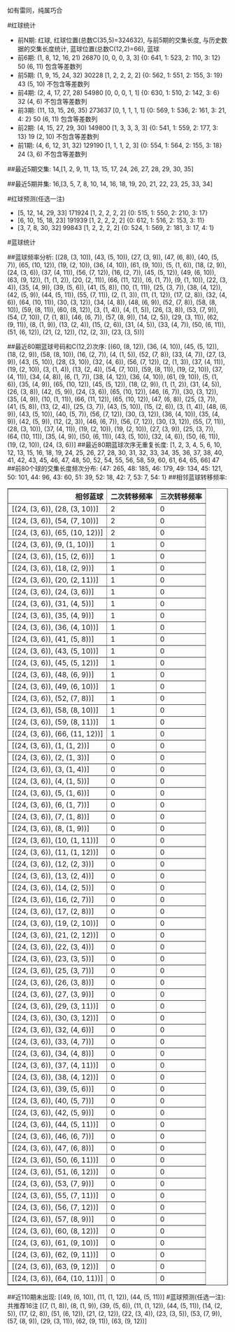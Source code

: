 <!-- 
.. title: 大乐透15124期(2015-10-24)数据分析报告
.. slug: dlott-15124-2015-10-24-report
.. date: 2015-10-25 08:00:00 UTC+08:00
.. tags: Lottery
.. link: 
.. description: 
.. type: text
-->

如有雷同，纯属巧合

<!-- TEASER_END-->

#红球统计

- 前N期: 红球, 红球位置(总数C(35,5)=324632), 与前5期的交集长度, 与历史数据的交集长度统计, 蓝球位置(总数C(12,2)=66), 蓝球
- 前6期: (1, 8, 12, 16, 21) 26870 [0, 0, 0, 3, 3] {0: 641, 1: 523, 2: 110, 3: 12} 50 (6, 11) 包含等差数列
- 前5期: (1, 9, 15, 24, 32) 30228 [1, 2, 2, 2, 2] {0: 562, 1: 551, 2: 155, 3: 19} 43 (5, 10) 不包含等差数列
- 前4期: (2, 4, 17, 27, 28) 54980 [0, 0, 0, 1, 1] {0: 630, 1: 510, 2: 142, 3: 6} 32 (4, 6) 不包含等差数列
- 前3期: (11, 13, 15, 26, 35) 273637 [0, 1, 1, 1, 1] {0: 569, 1: 536, 2: 161, 3: 21, 4: 2} 50 (6, 11) 包含等差数列
- 前2期: (4, 15, 27, 29, 30) 149800 [1, 3, 3, 3, 3] {0: 541, 1: 559, 2: 177, 3: 13} 19 (2, 10) 不包含等差数列
- 前1期: (4, 6, 12, 31, 32) 129190 [1, 1, 1, 2, 3] {0: 554, 1: 564, 2: 155, 3: 18} 24 (3, 6) 不包含等差数列

##最近5期交集:
14,[1, 2, 9, 11, 13, 15, 17, 24, 26, 27, 28, 29, 30, 35]

##最近5期并集:
16,[3, 5, 7, 8, 10, 14, 16, 18, 19, 20, 21, 22, 23, 25, 33, 34]

#红球预测(任选一注)

- [5, 12, 14, 29, 33] 171924 [1, 2, 2, 2, 2] {0: 515, 1: 550, 2: 210, 3: 17}
- [6, 10, 15, 18, 23] 191939 [1, 2, 2, 2, 2] {0: 612, 1: 516, 2: 153, 3: 11}
- [3, 7, 8, 30, 32] 99843 [1, 2, 2, 2, 2] {0: 524, 1: 569, 2: 181, 3: 17, 4: 1}

#蓝球统计

##蓝球频率分析:
[(28, (3, 10)), (43, (5, 10)), (27, (3, 9)), (47, (6, 8)), (40, (5, 7)), (65, (10, 12)), (19, (2, 10)), (36, (4, 10)), (61, (9, 10)), (5, (1, 6)), (18, (2, 9)), (24, (3, 6)), (37, (4, 11)), (56, (7, 12)), (16, (2, 7)), (45, (5, 12)), (49, (6, 10)), (63, (9, 12)), (1, (1, 2)), (20, (2, 11)), (66, (11, 12)), (6, (1, 7)), (9, (1, 10)), (22, (3, 4)), (35, (4, 9)), (39, (5, 6)), (41, (5, 8)), (10, (1, 11)), (25, (3, 7)), (38, (4, 12)), (42, (5, 9)), (44, (5, 11)), (55, (7, 11)), (2, (1, 3)), (11, (1, 12)), (17, (2, 8)), (32, (4, 6)), (64, (10, 11)), (30, (3, 12)), (34, (4, 8)), (48, (6, 9)), (52, (7, 8)), (58, (8, 10)), (59, (8, 11)), (60, (8, 12)), (3, (1, 4)), (4, (1, 5)), (26, (3, 8)), (53, (7, 9)), (54, (7, 10)), (7, (1, 8)), (46, (6, 7)), (57, (8, 9)), (14, (2, 5)), (29, (3, 11)), (62, (9, 11)), (8, (1, 9)), (13, (2, 4)), (15, (2, 6)), (31, (4, 5)), (33, (4, 7)), (50, (6, 11)), (51, (6, 12)), (21, (2, 12)), (12, (2, 3)), (23, (3, 5))]

##最近80期蓝球号码和C(12,2)次序:
 [(60, (8, 12)), (36, (4, 10)), (45, (5, 12)), (18, (2, 9)), (58, (8, 10)), (16, (2, 7)), (4, (1, 5)), (52, (7, 8)), (33, (4, 7)), (27, (3, 9)), (43, (5, 10)), (28, (3, 10)), (32, (4, 6)), (56, (7, 12)), (2, (1, 3)), (37, (4, 11)), (19, (2, 10)), (3, (1, 4)), (13, (2, 4)), (54, (7, 10)), (59, (8, 11)), (19, (2, 10)), (37, (4, 11)), (34, (4, 8)), (6, (1, 7)), (38, (4, 12)), (36, (4, 10)), (61, (9, 10)), (5, (1, 6)), (35, (4, 9)), (65, (10, 12)), (45, (5, 12)), (18, (2, 9)), (1, (1, 2)), (31, (4, 5)), (26, (3, 8)), (42, (5, 9)), (24, (3, 6)), (65, (10, 12)), (46, (6, 7)), (30, (3, 12)), (35, (4, 9)), (10, (1, 11)), (66, (11, 12)), (65, (10, 12)), (47, (6, 8)), (25, (3, 7)), (41, (5, 8)), (13, (2, 4)), (25, (3, 7)), (43, (5, 10)), (15, (2, 6)), (3, (1, 4)), (48, (6, 9)), (43, (5, 10)), (40, (5, 7)), (56, (7, 12)), (30, (3, 12)), (36, (4, 10)), (35, (4, 9)), (42, (5, 9)), (12, (2, 3)), (46, (6, 7)), (56, (7, 12)), (30, (3, 12)), (55, (7, 11)), (28, (3, 10)), (37, (4, 11)), (19, (2, 10)), (19, (2, 10)), (27, (3, 9)), (25, (3, 7)), (64, (10, 11)), (35, (4, 9)), (50, (6, 11)), (43, (5, 10)), (32, (4, 6)), (50, (6, 11)), (19, (2, 10)), (24, (3, 6))]
##最近80期蓝球次序无重复长度:
 [1, 2, 3, 4, 5, 6, 10, 12, 13, 15, 16, 18, 19, 24, 25, 26, 27, 28, 30, 31, 32, 33, 34, 35, 36, 37, 38, 40, 41, 42, 43, 45, 46, 47, 48, 50, 52, 54, 55, 56, 58, 59, 60, 61, 64, 65, 66] 47
##前80个球的交集长度频次分布:
{47: 265, 48: 185, 46: 179, 49: 134, 45: 121, 50: 101, 44: 96, 43: 60, 51: 39, 52: 18, 42: 7, 53: 7, 54: 1}
##相邻蓝球转移频率:
 <table border="1" class="table table-striped dataframe">
  <thead>
    <tr style="text-align: right;">
      <th>相邻蓝球</th>
      <th>二次转移频率</th>
      <th>三次转移频率</th>
    </tr>
  </thead>
  <tbody>
    <tr>
      <td>[(24, (3, 6)), (28, (3, 10))]</td>
      <td>2</td>
      <td>0</td>
    </tr>
    <tr>
      <td>[(24, (3, 6)), (54, (7, 10))]</td>
      <td>2</td>
      <td>0</td>
    </tr>
    <tr>
      <td>[(24, (3, 6)), (65, (10, 12))]</td>
      <td>2</td>
      <td>0</td>
    </tr>
    <tr>
      <td>[(24, (3, 6)), (9, (1, 10))]</td>
      <td>1</td>
      <td>0</td>
    </tr>
    <tr>
      <td>[(24, (3, 6)), (15, (2, 6))]</td>
      <td>1</td>
      <td>0</td>
    </tr>
    <tr>
      <td>[(24, (3, 6)), (18, (2, 9))]</td>
      <td>1</td>
      <td>0</td>
    </tr>
    <tr>
      <td>[(24, (3, 6)), (20, (2, 11))]</td>
      <td>1</td>
      <td>0</td>
    </tr>
    <tr>
      <td>[(24, (3, 6)), (24, (3, 6))]</td>
      <td>1</td>
      <td>0</td>
    </tr>
    <tr>
      <td>[(24, (3, 6)), (31, (4, 5))]</td>
      <td>1</td>
      <td>0</td>
    </tr>
    <tr>
      <td>[(24, (3, 6)), (35, (4, 9))]</td>
      <td>1</td>
      <td>0</td>
    </tr>
    <tr>
      <td>[(24, (3, 6)), (36, (4, 10))]</td>
      <td>1</td>
      <td>0</td>
    </tr>
    <tr>
      <td>[(24, (3, 6)), (41, (5, 8))]</td>
      <td>1</td>
      <td>0</td>
    </tr>
    <tr>
      <td>[(24, (3, 6)), (43, (5, 10))]</td>
      <td>1</td>
      <td>0</td>
    </tr>
    <tr>
      <td>[(24, (3, 6)), (45, (5, 12))]</td>
      <td>1</td>
      <td>0</td>
    </tr>
    <tr>
      <td>[(24, (3, 6)), (48, (6, 9))]</td>
      <td>1</td>
      <td>0</td>
    </tr>
    <tr>
      <td>[(24, (3, 6)), (49, (6, 10))]</td>
      <td>1</td>
      <td>0</td>
    </tr>
    <tr>
      <td>[(24, (3, 6)), (52, (7, 8))]</td>
      <td>1</td>
      <td>0</td>
    </tr>
    <tr>
      <td>[(24, (3, 6)), (58, (8, 10))]</td>
      <td>1</td>
      <td>0</td>
    </tr>
    <tr>
      <td>[(24, (3, 6)), (59, (8, 11))]</td>
      <td>1</td>
      <td>0</td>
    </tr>
    <tr>
      <td>[(24, (3, 6)), (66, (11, 12))]</td>
      <td>1</td>
      <td>0</td>
    </tr>
    <tr>
      <td>[(24, (3, 6)), (1, (1, 2))]</td>
      <td>0</td>
      <td>0</td>
    </tr>
    <tr>
      <td>[(24, (3, 6)), (2, (1, 3))]</td>
      <td>0</td>
      <td>0</td>
    </tr>
    <tr>
      <td>[(24, (3, 6)), (3, (1, 4))]</td>
      <td>0</td>
      <td>0</td>
    </tr>
    <tr>
      <td>[(24, (3, 6)), (4, (1, 5))]</td>
      <td>0</td>
      <td>0</td>
    </tr>
    <tr>
      <td>[(24, (3, 6)), (5, (1, 6))]</td>
      <td>0</td>
      <td>0</td>
    </tr>
    <tr>
      <td>[(24, (3, 6)), (6, (1, 7))]</td>
      <td>0</td>
      <td>0</td>
    </tr>
    <tr>
      <td>[(24, (3, 6)), (7, (1, 8))]</td>
      <td>0</td>
      <td>0</td>
    </tr>
    <tr>
      <td>[(24, (3, 6)), (8, (1, 9))]</td>
      <td>0</td>
      <td>0</td>
    </tr>
    <tr>
      <td>[(24, (3, 6)), (10, (1, 11))]</td>
      <td>0</td>
      <td>0</td>
    </tr>
    <tr>
      <td>[(24, (3, 6)), (11, (1, 12))]</td>
      <td>0</td>
      <td>0</td>
    </tr>
    <tr>
      <td>[(24, (3, 6)), (12, (2, 3))]</td>
      <td>0</td>
      <td>0</td>
    </tr>
    <tr>
      <td>[(24, (3, 6)), (13, (2, 4))]</td>
      <td>0</td>
      <td>0</td>
    </tr>
    <tr>
      <td>[(24, (3, 6)), (14, (2, 5))]</td>
      <td>0</td>
      <td>0</td>
    </tr>
    <tr>
      <td>[(24, (3, 6)), (16, (2, 7))]</td>
      <td>0</td>
      <td>0</td>
    </tr>
    <tr>
      <td>[(24, (3, 6)), (17, (2, 8))]</td>
      <td>0</td>
      <td>0</td>
    </tr>
    <tr>
      <td>[(24, (3, 6)), (19, (2, 10))]</td>
      <td>0</td>
      <td>0</td>
    </tr>
    <tr>
      <td>[(24, (3, 6)), (21, (2, 12))]</td>
      <td>0</td>
      <td>0</td>
    </tr>
    <tr>
      <td>[(24, (3, 6)), (22, (3, 4))]</td>
      <td>0</td>
      <td>0</td>
    </tr>
    <tr>
      <td>[(24, (3, 6)), (23, (3, 5))]</td>
      <td>0</td>
      <td>0</td>
    </tr>
    <tr>
      <td>[(24, (3, 6)), (25, (3, 7))]</td>
      <td>0</td>
      <td>0</td>
    </tr>
    <tr>
      <td>[(24, (3, 6)), (26, (3, 8))]</td>
      <td>0</td>
      <td>0</td>
    </tr>
    <tr>
      <td>[(24, (3, 6)), (27, (3, 9))]</td>
      <td>0</td>
      <td>0</td>
    </tr>
    <tr>
      <td>[(24, (3, 6)), (29, (3, 11))]</td>
      <td>0</td>
      <td>0</td>
    </tr>
    <tr>
      <td>[(24, (3, 6)), (30, (3, 12))]</td>
      <td>0</td>
      <td>0</td>
    </tr>
    <tr>
      <td>[(24, (3, 6)), (32, (4, 6))]</td>
      <td>0</td>
      <td>0</td>
    </tr>
    <tr>
      <td>[(24, (3, 6)), (33, (4, 7))]</td>
      <td>0</td>
      <td>0</td>
    </tr>
    <tr>
      <td>[(24, (3, 6)), (34, (4, 8))]</td>
      <td>0</td>
      <td>0</td>
    </tr>
    <tr>
      <td>[(24, (3, 6)), (37, (4, 11))]</td>
      <td>0</td>
      <td>0</td>
    </tr>
    <tr>
      <td>[(24, (3, 6)), (38, (4, 12))]</td>
      <td>0</td>
      <td>0</td>
    </tr>
    <tr>
      <td>[(24, (3, 6)), (39, (5, 6))]</td>
      <td>0</td>
      <td>0</td>
    </tr>
    <tr>
      <td>[(24, (3, 6)), (40, (5, 7))]</td>
      <td>0</td>
      <td>0</td>
    </tr>
    <tr>
      <td>[(24, (3, 6)), (42, (5, 9))]</td>
      <td>0</td>
      <td>0</td>
    </tr>
    <tr>
      <td>[(24, (3, 6)), (44, (5, 11))]</td>
      <td>0</td>
      <td>0</td>
    </tr>
    <tr>
      <td>[(24, (3, 6)), (46, (6, 7))]</td>
      <td>0</td>
      <td>0</td>
    </tr>
    <tr>
      <td>[(24, (3, 6)), (47, (6, 8))]</td>
      <td>0</td>
      <td>0</td>
    </tr>
    <tr>
      <td>[(24, (3, 6)), (50, (6, 11))]</td>
      <td>0</td>
      <td>0</td>
    </tr>
    <tr>
      <td>[(24, (3, 6)), (51, (6, 12))]</td>
      <td>0</td>
      <td>0</td>
    </tr>
    <tr>
      <td>[(24, (3, 6)), (53, (7, 9))]</td>
      <td>0</td>
      <td>0</td>
    </tr>
    <tr>
      <td>[(24, (3, 6)), (55, (7, 11))]</td>
      <td>0</td>
      <td>0</td>
    </tr>
    <tr>
      <td>[(24, (3, 6)), (56, (7, 12))]</td>
      <td>0</td>
      <td>0</td>
    </tr>
    <tr>
      <td>[(24, (3, 6)), (57, (8, 9))]</td>
      <td>0</td>
      <td>0</td>
    </tr>
    <tr>
      <td>[(24, (3, 6)), (60, (8, 12))]</td>
      <td>0</td>
      <td>0</td>
    </tr>
    <tr>
      <td>[(24, (3, 6)), (61, (9, 10))]</td>
      <td>0</td>
      <td>0</td>
    </tr>
    <tr>
      <td>[(24, (3, 6)), (62, (9, 11))]</td>
      <td>0</td>
      <td>0</td>
    </tr>
    <tr>
      <td>[(24, (3, 6)), (63, (9, 12))]</td>
      <td>0</td>
      <td>0</td>
    </tr>
    <tr>
      <td>[(24, (3, 6)), (64, (10, 11))]</td>
      <td>0</td>
      <td>0</td>
    </tr>
  </tbody>
</table>
##近110期未出现:
 [(49, (6, 10)), (11, (1, 12)), (44, (5, 11))]
#蓝球预测(任选一注):
共推荐16注
 [(7, (1, 8)), (8, (1, 9)), (39, (5, 6)), (11, (1, 12)), (44, (5, 11)), (14, (2, 5)), (17, (2, 8)), (51, (6, 12)), (21, (2, 12)), (22, (3, 4)), (23, (3, 5)), (53, (7, 9)), (57, (8, 9)), (29, (3, 11)), (62, (9, 11)), (63, (9, 12))]


